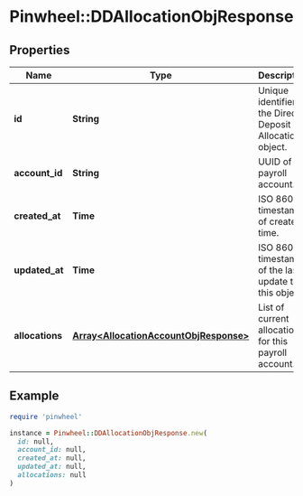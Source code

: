 # Pinwheel::DDAllocationObjResponse

## Properties

| Name | Type | Description | Notes |
| ---- | ---- | ----------- | ----- |
| **id** | **String** | Unique identifier of the Direct Deposit Allocations object. |  |
| **account_id** | **String** | UUID of the payroll account. |  |
| **created_at** | **Time** | ISO 8601 timestamp of created time. |  |
| **updated_at** | **Time** | ISO 8601 timestamp of the last update to this object. |  |
| **allocations** | [**Array&lt;AllocationAccountObjResponse&gt;**](AllocationAccountObjResponse.md) | List of current allocations for this payroll account. |  |

## Example

```ruby
require 'pinwheel'

instance = Pinwheel::DDAllocationObjResponse.new(
  id: null,
  account_id: null,
  created_at: null,
  updated_at: null,
  allocations: null
)
```

